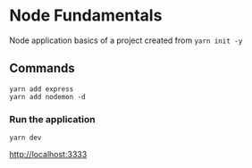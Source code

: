 #  Node Fundamentals
Node application basics of a project created from ``` yarn init -y ```

## Commands

```
yarn add express
yarn add nodemon -d
```

### Run the application
```
yarn dev
```

[http://localhost:3333](http://localhost:3333 "localhost")
